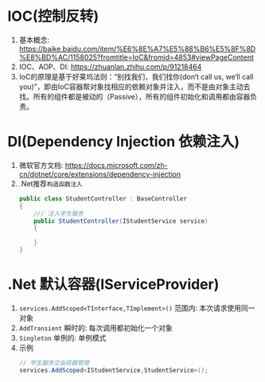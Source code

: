 # IOC(控制反转)
1. 基本概念: https://baike.baidu.com/item/%E6%8E%A7%E5%88%B6%E5%8F%8D%E8%BD%AC/1158025?fromtitle=IoC&fromid=4853#viewPageContent
2. IOC、AOP、DI: https://zhuanlan.zhihu.com/p/91218464
3. IoC的原理是基于好莱坞法则：“别找我们，我们找你(don‘t call us, we‘ll call you)”，即由IoC容器帮对象找相应的依赖对象并注入，而不是由对象主动去找。所有的组件都是被动的（Passive），所有的组件初始化和调用都由容器负责。

# DI(Dependency Injection 依赖注入)
1. 微软官方文档: https://docs.microsoft.com/zh-cn/dotnet/core/extensions/dependency-injection
2. .Net推荐``构造函数注入``
   ```C#
   public class StudentController : BaseController
   {
       /// 注入学生服务
       public StudentController(IStudentService service)
       {

       }
   }
   ```

# .Net 默认容器(IServiceProvider)
1. ``services.AddScoped<TInterface,TImplement>()`` 范围内: 本次请求使用同一对象
2. ``AddTransient`` 瞬时的: 每次调用都初始化一个对象
3. ``Singleton`` 单例的: 单例模式
4. 示例
   ```C#
   // 学生服务交由容器管理
   services.AddScoped<IStudentService,StudentService>();
   ```
